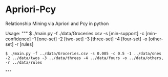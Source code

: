 # Apriori-Pcy
Relationship Mining via Apriori and Pcy in python


Usage:
"""
	$ ./main.py -f ./data/Groceries.csv -s \[min-support\] -c \[min-confidence\] -1 \[one-set\] -2 \[two-set\] -3 \[three-set\] -4 \[four-set\] -o \[other-set\] -r \[rules\]

	$ ./main.py -f ../data/Groceries.csv -s 0.005 -c 0.5 -1 ../data/ones -2 ../data/twos -3 ../data/threes -4 ../data/fours -o ../data/others, -r ../data/rules 
"""
